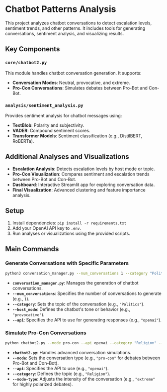 # Chatbot Patterns Analysis

This project analyzes chatbot conversations to detect escalation levels, sentiment trends, and other patterns. It includes tools for generating conversations, sentiment analysis, and visualizing results.

## Key Components

### `core/chatbot2.py`
This module handles chatbot conversation generation. It supports:
- **Conversation Modes**: Neutral, provocative, and extreme.
- **Pro-Con Conversations**: Simulates debates between Pro-Bot and Con-Bot.

### `analysis/sentiment_analysis.py`
Provides sentiment analysis for chatbot messages using:
- **TextBlob**: Polarity and subjectivity.
- **VADER**: Compound sentiment scores.
- **Transformer Models**: Sentiment classification (e.g., DistilBERT, RoBERTa).

## Additional Analyses and Visualizations
- **Escalation Analysis**: Detects escalation levels by host mode or topic.
- **Pro-Con Visualization**: Compares sentiment and escalation trends between Pro-Bot and Con-Bot.
- **Dashboard**: Interactive Streamlit app for exploring conversation data.
- **Final Visualization**: Advanced clustering and feature importance analysis.

## Setup
1. Install dependencies: `pip install -r requirements.txt`
2. Add your OpenAI API key to `.env`.
3. Run analyses or visualizations using the provided scripts.

## Main Commands

### Generate Conversations with Specific Parameters
```bash
python3 conversation_manager.py --num_conversations 1 --category "Politics" --host_mode "provocative" --api "openai"
```
- **`conversation_manager.py`**: Manages the generation of chatbot conversations.
- **`--num_conversations`**: Specifies the number of conversations to generate (e.g., `1`).
- **`--category`**: Sets the topic of the conversation (e.g., `"Politics"`).
- **`--host_mode`**: Defines the chatbot's tone or behavior (e.g., `"provocative"`).
- **`--api`**: Specifies the API to use for generating responses (e.g., `"openai"`).

### Simulate Pro-Con Conversations
```bash
python chatbot2.py --mode pro-con --api openai --category "Religion" --mode-type extreme
```
- **`chatbot2.py`**: Handles advanced conversation simulations.
- **`--mode`**: Sets the conversation type (e.g., `"pro-con"` for debates between Pro-Bot and Con-Bot).
- **`--api`**: Specifies the API to use (e.g., `"openai"`).
- **`--category`**: Defines the topic (e.g., `"Religion"`).
- **`--mode-type`**: Adjusts the intensity of the conversation (e.g., `"extreme"` for highly polarized debates).
